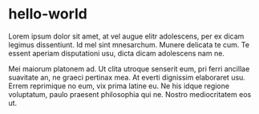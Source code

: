 hello-world
===========

Lorem ipsum dolor sit amet, at vel augue elitr adolescens, per ex dicam legimus dissentiunt. Id mel sint mnesarchum. Munere delicata te cum. Te essent aperiam disputationi usu, dicta dicam adolescens nam ne.

Mei maiorum platonem ad. Ut clita utroque senserit eum, pri ferri ancillae suavitate an, ne graeci pertinax mea. At everti dignissim elaboraret usu. Errem reprimique no eum, vix prima latine eu. Ne his idque regione voluptatum, paulo praesent philosophia qui ne. Nostro mediocritatem eos ut.
